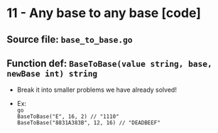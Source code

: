 # 11 - Any base to any base [code]

## Source file: `base_to_base.go`

## Function def: `BaseToBase(value string, base, newBase int) string`

- Break it into smaller problems we have already solved!

- Ex:\
  `go`\
  `BaseToBase("E", 16, 2) // "1110"`\
  `BaseToBase("8831A383B", 12, 16) // "DEADBEEF"`
